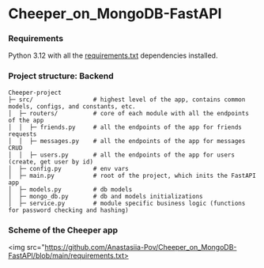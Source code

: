 # Cheeper_on_MongoDB-FastAPI

### Requirements
Python 3.12 with all the [requirements.txt](https://github.com/Anastasiia-Pov/Cheeper_on_MongoDB-FastAPI/blob/main/requirements.txt) dependencies installed.


### Project structure: Backend

```
Cheeper-project
├─ src/                 # highest level of the app, contains common models, configs, and constants, etc.
│  ├─ routers/          # core of each module with all the endpoints of the app
│  │  ├─ friends.py     # all the endpoints of the app for friends requests
│  │  ├─ messages.py    # all the endpoints of the app for messages CRUD
│  │  ├─ users.py       # all the endpoints of the app for users (create, get user by id)
│  ├─ config.py         # env vars
│  ├─ main.py           # root of the project, which inits the FastAPI app
│  ├─ models.py         # db models
│  ├─ mongo_db.py       # db and models initializations
│  ├─ service.py        # module specific business logic (functions for password checking and hashing)
```


### Scheme of the Cheeper app

<img src="https://github.com/Anastasiia-Pov/Cheeper_on_MongoDB-FastAPI/blob/main/requirements.txt>